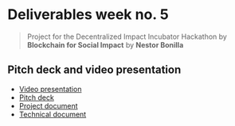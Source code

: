 # Deliverables week no. 5
> Project for the Decentralized Impact Incubator Hackathon by **Blockchain for Social Impact**
> by **Nestor Bonilla**

## Pitch deck and video presentation

* [Video presentation](https://bienvenir.com/pitch)
* [Pitch deck](https://docs.google.com/presentation/d/19x_65Os_MiiUHHbR-fj0jSHXjGaqK8i_qRwU7aWy2iQ/edit?usp=sharing)
* [Project document](https://docs.google.com/document/d/1eqAMTT9ML9N4WDNwMNQABYeedqemMOceehdgKrBwfc0/edit?usp=sharing)
* [Technical document](https://nestorbonilla.gitbook.io/bienvenir/)